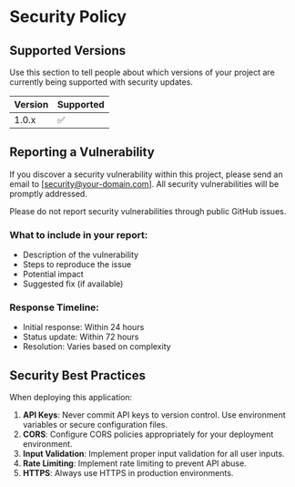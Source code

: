 # Security Policy

## Supported Versions

Use this section to tell people about which versions of your project are currently being supported with security updates.

| Version | Supported          |
| ------- | ------------------ |
| 1.0.x   | :white_check_mark: |

## Reporting a Vulnerability

If you discover a security vulnerability within this project, please send an email to [security@your-domain.com]. All security vulnerabilities will be promptly addressed.

Please do not report security vulnerabilities through public GitHub issues.

### What to include in your report:
- Description of the vulnerability
- Steps to reproduce the issue
- Potential impact
- Suggested fix (if available)

### Response Timeline:
- Initial response: Within 24 hours
- Status update: Within 72 hours
- Resolution: Varies based on complexity

## Security Best Practices

When deploying this application:

1. **API Keys**: Never commit API keys to version control. Use environment variables or secure configuration files.
2. **CORS**: Configure CORS policies appropriately for your deployment environment.
3. **Input Validation**: Implement proper input validation for all user inputs.
4. **Rate Limiting**: Implement rate limiting to prevent API abuse.
5. **HTTPS**: Always use HTTPS in production environments.

